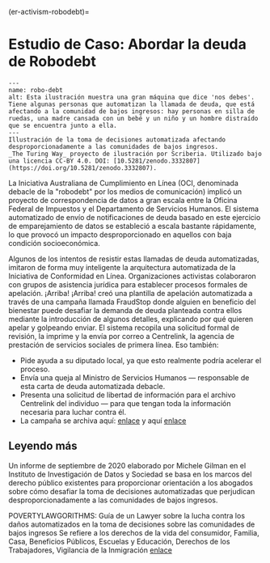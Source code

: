 (er-activism-robodebt)=
# Estudio de Caso: Abordar la deuda de Robodebt

```{figure} ../../figures/robo-debt.jpg
---
name: robo-debt
alt: Esta ilustración muestra una gran máquina que dice 'nos debes'. Tiene algunas personas que automatizan la llamada de deuda, que está afectando a la comunidad de bajos ingresos: hay personas en silla de ruedas, una madre cansada con un bebé y un niño y un hombre distraído que se encuentra junto a ella.
---
Illustración de la toma de decisiones automatizada afectando desproporcionadamente a las comunidades de bajos ingresos.
_The Turing Way_ proyecto de ilustración por Scriberia. Utilizado bajo una licencia CC-BY 4.0. DOI: [10.5281/zenodo.3332807](https://doi.org/10.5281/zenodo.3332807).
```

La Iniciativa Australiana de Cumplimiento en Línea (OCI, denominada debacle de la "robodebt" por los medios de comunicación) implicó un proyecto de correspondencia de datos a gran escala entre la Oficina Federal de Impuestos y el Departamento de Servicios Humanos. El sistema automatizado de envío de notificaciones de deuda basado en este ejercicio de emparejamiento de datos se estableció a escala bastante rápidamente, lo que provocó un impacto desproporcionado en aquellos con baja condición socioeconómica.

Algunos de los intentos de resistir estas llamadas de deuda automatizadas, imitaron de forma muy inteligente la arquitectura automatizada de la Iniciativa de Conformidad en Línea. Organizaciones activistas colaboraron con grupos de asistencia jurídica para establecer procesos formales de apelación. ¡Arriba! ¡Arriba! creó una plantilla de apelación automatizada a través de una campaña llamada FraudStop donde alguien en beneficio del bienestar puede desafiar la demanda de deuda planteada contra ellos mediante la introducción de algunos detalles, explicando por qué quieren apelar y golpeando enviar. El sistema recopila una solicitud formal de revisión, la imprime y la envía por correo a Centrelink, la agencia de prestación de servicios sociales de primera línea. Eso también:

* Pide ayuda a su diputado local, ya que esto realmente podría acelerar el proceso.
* Envía una queja al Ministro de Servicios Humanos — responsable de esta carta de deuda automatizada debacle.
* Presenta una solicitud de libertad de información para el archivo Centrelink del individuo — para que tengan toda la información necesaria para luchar contra él.
* La campaña se archiva aquí: [enlace](https://fraudstop.com.au/) y aquí [enlace](https://www.getup.org.au/campaigns/income-support/chip-in-to-expand-fraudstop/)


## Leyendo más
Un informe de septiembre de 2020 elaborado por Michele Gilman en el Instituto de Investigación de Datos y Sociedad se basa en los marcos del derecho público existentes para proporcionar orientación a los abogados sobre cómo desafiar la toma de decisiones automatizadas que perjudican desproporcionadamente a las comunidades de bajos ingresos.

POVERTYLAWGORITHMS: Guía de un Lawyer sobre la lucha contra los daños automatizados en la toma de decisiones sobre las comunidades de bajos ingresos Se refiere a los derechos de la vida del consumidor, Familia, Casa, Beneficios Públicos, Escuelas y Educación, Derechos de los Trabajadores, Vigilancia de la Inmigración [enlace](https://datasociety.net/library/poverty-lawgorithms)
